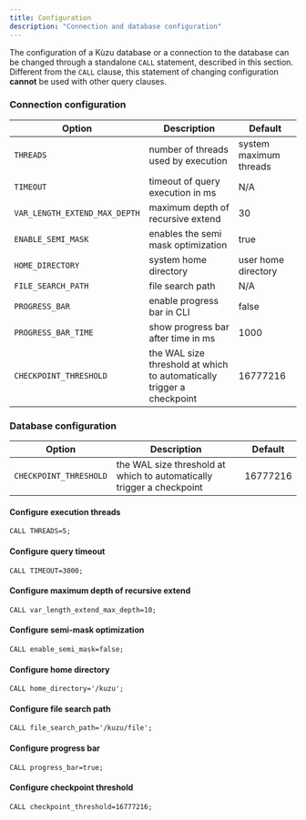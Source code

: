 ```yaml
---
title: Configuration
description: "Connection and database configuration"
---
```


The configuration of a Kùzu database or a connection to the database can be changed through a standalone `CALL`
statement, described in this section. Different from the `CALL` clause, this statement of changing
configuration **cannot** be used with other query clauses.

### Connection configuration
| Option | Description | Default |
| ----------- | --------------- | ------ |
| `THREADS` | number of threads used by execution | system maximum threads |
| `TIMEOUT` | timeout of query execution in ms | N/A |
| `VAR_LENGTH_EXTEND_MAX_DEPTH` | maximum depth of recursive extend | 30 |
| `ENABLE_SEMI_MASK` | enables the semi mask optimization | true |
| `HOME_DIRECTORY`| system home directory | user home directory |
| `FILE_SEARCH_PATH`| file search path | N/A |
| `PROGRESS_BAR` | enable progress bar in CLI  | false |
| `PROGRESS_BAR_TIME` | show progress bar after time in ms  | 1000 |
| `CHECKPOINT_THRESHOLD` | the WAL size threshold at which to automatically trigger a checkpoint | 16777216 |

### Database configuration
| Option | Description | Default |
| ----------- | --------------- | ------ |
| `CHECKPOINT_THRESHOLD` | the WAL size threshold at which to automatically trigger a checkpoint | 16777216 |


#### Configure execution threads
```cypher
CALL THREADS=5;
```

#### Configure query timeout

```cypher
CALL TIMEOUT=3000;
```

#### Configure maximum depth of recursive extend

```cypher
CALL var_length_extend_max_depth=10;
```

#### Configure semi-mask optimization

```cypher
CALL enable_semi_mask=false;
```

#### Configure home directory
```cypher
CALL home_directory='/kuzu';
```

#### Configure file search path
```cypher
CALL file_search_path='/kuzu/file';
```

#### Configure progress bar
```cypher
CALL progress_bar=true;
```

#### Configure checkpoint threshold
```cypher
CALL checkpoint_threshold=16777216;
```
